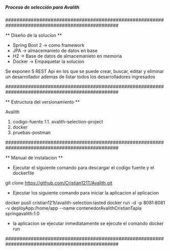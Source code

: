 ##### Proceso de selección para Avalith #####

################################################################################################

** Diseño de la solucion **

* Spring Boot 2 -> como framework
* JPA -> almacemanieto de datos en base
* H2 -> Base de datos de almacemanieto en memoria
* Docker -> Empaquetar la solucion

Se exponen 5 REST Api en los que se puede crear, buscar, editar y eliminar un desarrollador ademas 
de listar todos los desarrolladores ingresados

################################################################################################

** Estructura del versionamiento **

Avalith
1. codigo-fuente
1.1. avalith-selection-project
2. docker
3. pruebas-postman

################################################################################################

** Manual de instalacion **

* Ejecutar el siguiente comando para descargar el codigo fuente y el dockerfile

git clone https://github.com/Cristian121T/Avalith.git

* Ejecutar los siguiente comando para iniciar la aplicacion al aplicacion

docker pusll cristian121t/avalith-selection:lasted
docker run -d -p 8081:8081 -v deployApp:/home/app --name contenedorAvalithCristianTapia springavalith:1.0

* la aplicacion se ejecutar inmediatamente se ejecute el comando docker run

################################################################################################